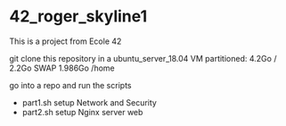 # 42_roger_skyline1
This is a project from Ecole 42

git clone this repository in a ubuntu_server_18.04 VM
partitioned:
4.2Go /
2.2Go SWAP
1.986Go /home

go into a repo and run the scripts
  - part1.sh setup Network and Security
  - part2.sh setup Nginx server web
